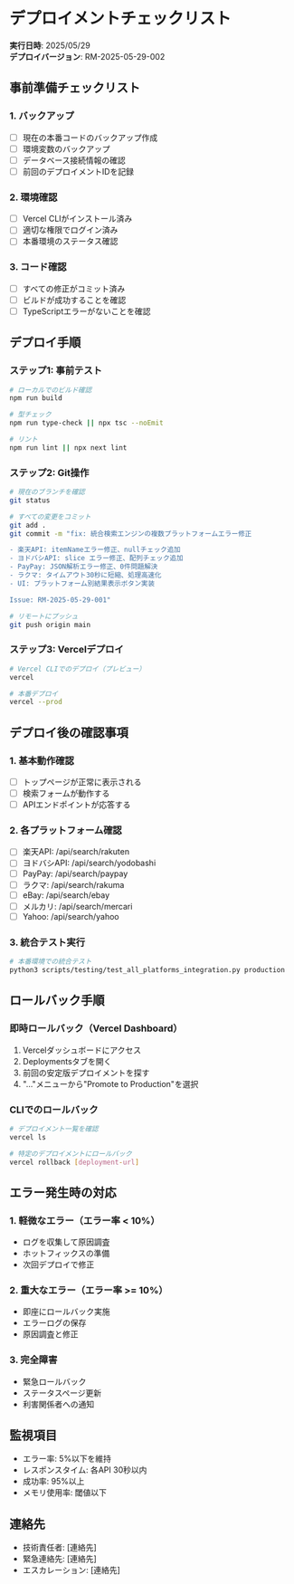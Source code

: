 # デプロイメントチェックリスト

**実行日時**: 2025/05/29  
**デプロイバージョン**: RM-2025-05-29-002  

## 事前準備チェックリスト

### 1. バックアップ
- [ ] 現在の本番コードのバックアップ作成
- [ ] 環境変数のバックアップ
- [ ] データベース接続情報の確認
- [ ] 前回のデプロイメントIDを記録

### 2. 環境確認
- [ ] Vercel CLIがインストール済み
- [ ] 適切な権限でログイン済み
- [ ] 本番環境のステータス確認

### 3. コード確認
- [ ] すべての修正がコミット済み
- [ ] ビルドが成功することを確認
- [ ] TypeScriptエラーがないことを確認

## デプロイ手順

### ステップ1: 事前テスト
```bash
# ローカルでのビルド確認
npm run build

# 型チェック
npm run type-check || npx tsc --noEmit

# リント
npm run lint || npx next lint
```

### ステップ2: Git操作
```bash
# 現在のブランチを確認
git status

# すべての変更をコミット
git add .
git commit -m "fix: 統合検索エンジンの複数プラットフォームエラー修正

- 楽天API: itemNameエラー修正、nullチェック追加
- ヨドバシAPI: slice エラー修正、配列チェック追加
- PayPay: JSON解析エラー修正、0件問題解決
- ラクマ: タイムアウト30秒に短縮、処理高速化
- UI: プラットフォーム別結果表示ボタン実装

Issue: RM-2025-05-29-001"

# リモートにプッシュ
git push origin main
```

### ステップ3: Vercelデプロイ
```bash
# Vercel CLIでのデプロイ（プレビュー）
vercel

# 本番デプロイ
vercel --prod
```

## デプロイ後の確認事項

### 1. 基本動作確認
- [ ] トップページが正常に表示される
- [ ] 検索フォームが動作する
- [ ] APIエンドポイントが応答する

### 2. 各プラットフォーム確認
- [ ] 楽天API: /api/search/rakuten
- [ ] ヨドバシAPI: /api/search/yodobashi
- [ ] PayPay: /api/search/paypay
- [ ] ラクマ: /api/search/rakuma
- [ ] eBay: /api/search/ebay
- [ ] メルカリ: /api/search/mercari
- [ ] Yahoo: /api/search/yahoo

### 3. 統合テスト実行
```bash
# 本番環境での統合テスト
python3 scripts/testing/test_all_platforms_integration.py production
```

## ロールバック手順

### 即時ロールバック（Vercel Dashboard）
1. Vercelダッシュボードにアクセス
2. Deploymentsタブを開く
3. 前回の安定版デプロイメントを探す
4. "..."メニューから"Promote to Production"を選択

### CLIでのロールバック
```bash
# デプロイメント一覧を確認
vercel ls

# 特定のデプロイメントにロールバック
vercel rollback [deployment-url]
```

## エラー発生時の対応

### 1. 軽微なエラー（エラー率 < 10%）
- ログを収集して原因調査
- ホットフィックスの準備
- 次回デプロイで修正

### 2. 重大なエラー（エラー率 >= 10%）
- 即座にロールバック実施
- エラーログの保存
- 原因調査と修正

### 3. 完全障害
- 緊急ロールバック
- ステータスページ更新
- 利害関係者への通知

## 監視項目

- エラー率: 5%以下を維持
- レスポンスタイム: 各API 30秒以内
- 成功率: 95%以上
- メモリ使用率: 閾値以下

## 連絡先

- 技術責任者: [連絡先]
- 緊急連絡先: [連絡先]
- エスカレーション: [連絡先]
